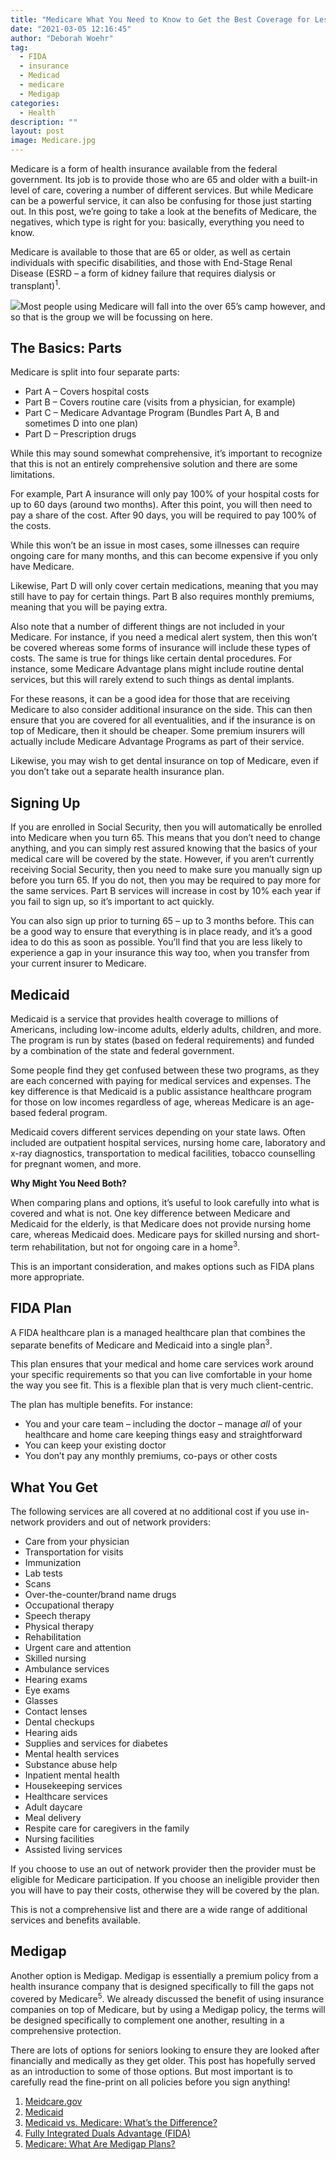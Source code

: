 ```yaml
---
title: "Medicare What You Need to Know to Get the Best Coverage for Less"
date: "2021-03-05 12:16:45"
author: "Deborah Woehr"
tag:
  - FIDA
  - insurance
  - Medicad
  - medicare
  - Medigap
categories:
  - Health
description: ""
layout: post
image: Medicare.jpg
---
```


Medicare is a form of health insurance available from the federal government. Its job is to provide those who are 65 and older with a built-in level of care, covering a number of different services. But while Medicare can be a powerful service, it can also be confusing for those just starting out. In this post, we’re going to take a look at the benefits of Medicare, the negatives, which type is right for you: basically, everything you need to know.

Medicare is available to those that are 65 or older, as well as certain individuals with specific disabilities, and those with End-Stage Renal Disease (ESRD – a form of kidney failure that requires dialysis or transplant)<sup>1</sup>.

![](../uploads/2021/01/Medicare-1024x682.jpg)Most people using Medicare will fall into the over 65’s camp however, and so that is the group we will be focussing on here.

## The Basics: Parts

Medicare is split into four separate parts:

- Part A – Covers hospital costs
- Part B – Covers routine care (visits from a physician, for example)
- Part C – Medicare Advantage Program (Bundles Part A, B and sometimes D into one plan)
- Part D – Prescription drugs

While this may sound somewhat comprehensive, it’s important to recognize that this is not an entirely comprehensive solution and there are some limitations.

For example, Part A insurance will only pay 100% of your hospital costs for up to 60 days (around two months). After this point, you will then need to pay a share of the cost. After 90 days, you will be required to pay 100% of the costs.

While this won’t be an issue in most cases, some illnesses can require ongoing care for many months, and this can become expensive if you only have Medicare.

Likewise, Part D will only cover certain medications, meaning that you may still have to pay for certain things. Part B also requires monthly premiums, meaning that you will be paying extra.

Also note that a number of different things are not included in your Medicare. For instance, if you need a medical alert system, then this won’t be covered whereas some forms of insurance will include these types of costs. The same is true for things like certain dental procedures. For instance, some Medicare Advantage plans might include routine dental services, but this will rarely extend to such things as dental implants.

For these reasons, it can be a good idea for those that are receiving Medicare to also consider additional insurance on the side. This can then ensure that you are covered for all eventualities, and if the insurance is on top of Medicare, then it should be cheaper. Some premium insurers will actually include Medicare Advantage Programs as part of their service.

Likewise, you may wish to get dental insurance on top of Medicare, even if you don’t take out a separate health insurance plan.

## Signing Up

If you are enrolled in Social Security, then you will automatically be enrolled into Medicare when you turn 65. This means that you don’t need to change anything, and you can simply rest assured knowing that the basics of your medical care will be covered by the state. However, if you aren’t currently receiving Social Security, then you need to make sure you manually sign up before you turn 65. If you do not, then you may be required to pay more for the same services. Part B services will increase in cost by 10% each year if you fail to sign up, so it’s important to act quickly.

You can also sign up prior to turning 65 – up to 3 months before. This can be a good way to ensure that everything is in place ready, and it’s a good idea to do this as soon as possible. You’ll find that you are less likely to experience a gap in your insurance this way too, when you transfer from your current insurer to Medicare.

## Medicaid

Medicaid is a service that provides health coverage to millions of Americans, including low-income adults, elderly adults, children, and more. The program is run by states (based on federal requirements) and funded by a combination of the state and federal government.

Some people find they get confused between these two programs, as they are each concerned with paying for medical services and expenses. The key difference is that Medicaid is a public assistance healthcare program for those on low incomes regardless of age, whereas Medicare is an age-based federal program.

Medicaid covers different services depending on your state laws. Often included are outpatient hospital services, nursing home care, laboratory and x-ray diagnostics, transportation to medical facilities, tobacco counselling for pregnant women, and more.

**Why Might You Need Both?**

When comparing plans and options, it’s useful to look carefully into what is covered and what is not. One key difference between Medicare and Medicaid for the elderly, is that Medicare does not provide nursing home care, whereas Medicaid does. Medicare pays for skilled nursing and short-term rehabilitation, but not for ongoing care in a home<sup>3</sup>.

This is an important consideration, and makes options such as FIDA plans more appropriate.

## FIDA Plan

A FIDA healthcare plan is a managed healthcare plan that combines the separate benefits of Medicare and Medicaid into a single plan<sup>3</sup>.

This plan ensures that your medical and home care services work around your specific requirements so that you can live comfortable in your home the way you see fit. This is a flexible plan that is very much client-centric.

The plan has multiple benefits. For instance:

- You and your care team – including the doctor – manage _all_ of your healthcare and home care keeping things easy and straightforward
- You can keep your existing doctor
- You don’t pay any monthly premiums, co-pays or other costs

## What You Get

The following services are all covered at no additional cost if you use in-network providers and out of network providers:

- Care from your physician
- Transportation for visits
- Immunization
- Lab tests
- Scans
- Over-the-counter/brand name drugs
- Occupational therapy
- Speech therapy
- Physical therapy
- Rehabilitation
- Urgent care and attention
- Skilled nursing
- Ambulance services
- Hearing exams
- Eye exams
- Glasses
- Contact lenses
- Dental checkups
- Hearing aids
- Supplies and services for diabetes
- Mental health services
- Substance abuse help
- Inpatient mental health
- Housekeeping services
- Healthcare services
- Adult daycare
- Meal delivery
- Respite care for caregivers in the family
- Nursing facilities
- Assisted living services

If you choose to use an out of network provider then the provider must be eligible for Medicare participation. If you choose an ineligible provider then you will have to pay their costs, otherwise they will be covered by the plan.

This is not a comprehensive list and there are a wide range of additional services and benefits available.

## Medigap

Another option is Medigap. Medigap is essentially a premium policy from a health insurance company that is designed specifically to fill the gaps not covered by Medicare<sup>5</sup>. We already discussed the benefit of using insurance companies on top of Medicare, but by using a Medigap policy, the terms will be designed specifically to complement one another, resulting in a comprehensive protection.

There are lots of options for seniors looking to ensure they are looked after financially and medically as they get older. This post has hopefully served as an introduction to some of those options. But most important is to carefully read the fine-print on all policies before you sign anything!

1. [Meidcare.gov](https://www.medicare.gov/what-medicare-covers/your-medicare-coverage-choices/whats-medicare)
2. [Medicaid](https://www.medicaid.gov/)
3. [Medicaid vs. Medicare: What’s the Difference?](https://www.investopedia.com/articles/personal-finance/081114/medicaid-vs-medicare.asp)
4. [Fully Integrated Duals Advantage (FIDA)](https://www.health.ny.gov/health_care/medicaid/redesign/fida/)
5. [Medicare: What Are Medigap Plans?](https://www.webmd.com/health-insurance/medigap#1)
